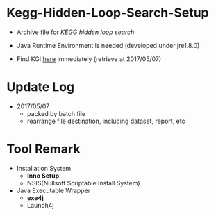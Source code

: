 # Kegg-Hidden-Loop-Search-Setup

* Archive file for *KEGG hidden loop search*
* Java Runtime Environment is needed (developed under jre1.8.0)

* Find KGI [here](https://github.com/imprld01/Kegg-Hidden-Loop-Search/tree/master/res/Kgml_Information/ko) immediately (retrieve at 2017/05/07)

# Update Log

* 2017/05/07
  * packed by batch file
  * rearrange file destination, including dataset, report, etc

# Tool Remark

* Installation System
  * **Inno Setup**
  * NSIS(Nullsoft Scriptable Install System)
* Java Executable Wrapper
  * **exe4j**
  * Launch4j
